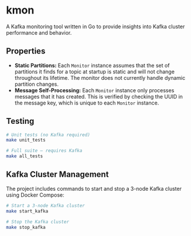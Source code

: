 # kmon

A Kafka monitoring tool written in Go to provide insights into Kafka cluster performance and behavior.

## Properties

- **Static Partitions:** Each `Monitor` instance assumes that the set of partitions it finds for a topic at startup is static and will not change throughout its lifetime. The monitor does not currently handle dynamic partition changes.
- **Message Self-Processing:** Each `Monitor` instance only processes messages that it has created. This is verified by checking the UUID in the message key, which is unique to each `Monitor` instance.

## Testing

```sh
# Unit tests (no Kafka required)
make unit_tests

# Full suite – requires Kafka
make all_tests
```

## Kafka Cluster Management

The project includes commands to start and stop a 3-node Kafka cluster using Docker Compose:

```sh
# Start a 3-node Kafka cluster
make start_kafka

# Stop the Kafka cluster
make stop_kafka
```
